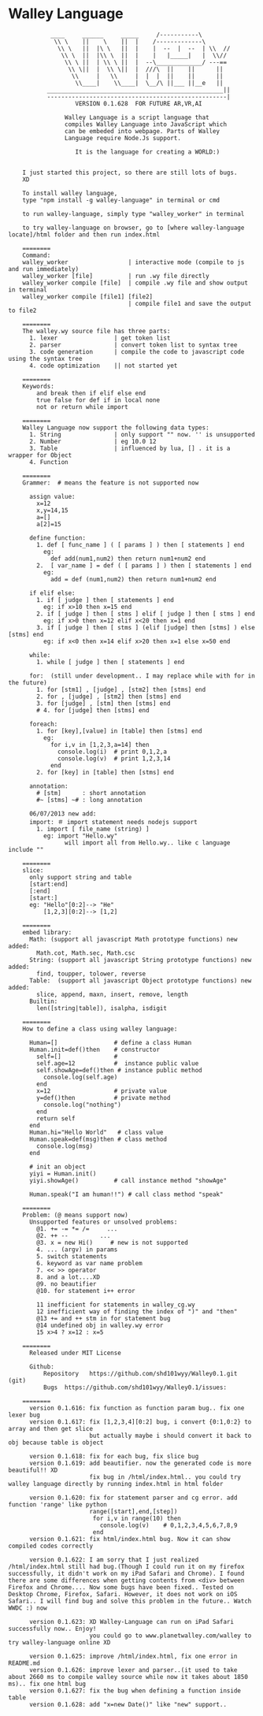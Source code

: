 Walley Language 
===================

                ____     ______     _____     /-----------\           
                 \\ \    ||    \    ||  |    /-------------\          
                  \\ \   ||  |\ \   ||  |    |  --  |  --  | \\  //   
                   \\ \  ||  |\\ \  ||  |    |   |_____|   |  \\//    
                    \\ \ ||  | \\ \ ||  |  --\_____________/ ---==    
                     \\ \||  |  \\ \||  |  ///\  ||    ||      ||     
                      \\     |   \\     |  |  |  ||    ||      ||     
                       \\____|    \\____|  \__/\ ||___ ||__e   ||     
               __________________________________________________||     
               ---------------------------------------------------|     
                       VERSION 0.1.628  FOR FUTURE AR,VR,AI  
       
                    Walley Language is a script language that       
                    compiles Walley Language into JavaScript which  
                    can be embeded into webpage. Parts of Walley    
                    Language require Node.Js support.                 
                                                                                    
                       It is the language for creating a WORLD:)   


        I just started this project, so there are still lots of bugs.
        XD

        To install walley language,
        type "npm install -g walley-language" in terminal or cmd

        to run walley-language, simply type "walley_worker" in terminal

        to try walley-language on browser, go to [where walley-language locate]/html folder and then run index.html

        ========
        Command:
        walley_worker                 | interactive mode (compile to js and run immediately)
        walley_worker [file]          | run .wy file directly
        walley_worker compile [file]  | compile .wy file and show output in terminal
        walley_worker compile [file1] [file2]
                                      | compile file1 and save the output to file2

        ========
        The walley.wy source file has three parts:
          1. lexer                | get token list
          2. parser               | convert token list to syntax tree
          3. code generation      | compile the code to javascript code using the syntax tree
          4. code optimization    || not started yet

        ========
        Keywords:
            and break then if elif else end 
            true false for def if in local none
            not or return while import

        ========
        Walley Language now support the following data types:
          1. String               | only support "" now. '' is unsupported
          2. Number               | eg 10.0 12
          3. Table                | influenced by lua, [] . it is a wrapper for Object
          4. Function

        ========
        Grammer:  # means the feature is not supported now

          assign value:
            x=12
            x,y=14,15
            a=[]
            a[2]=15

          define function:
            1. def [ func_name ] ( [ params ] ) then [ statements ] end
              eg:
                def add(num1,num2) then return num1+num2 end
            2.  [ var_name ] = def ( [ params ] ) then [ statements ] end
              eg:
                add = def (num1,num2) then return num1+num2 end

          if elif else:
            1. if [ judge ] then [ statements ] end
              eg: if x>10 then x=15 end
            2. if [ judge ] then [ stms ] elif [ judge ] then [ stms ] end
              eg: if x>0 then x=12 elif x<20 then x=1 end
            3. if [ judge ] then [ stms ] (elif [judge] then [stms] ) else [stms] end
              eg: if x<0 then x=14 elif x>20 then x=1 else x=50 end

          while: 
            1. while [ judge ] then [ statements ] end

          for:  (still under development.. I may replace while with for in the future)
            1. for [stm1] , [judge] , [stm2] then [stms] end
            2. for , [judge] , [stm2] then [stms] end
            3. for [judge] , [stm] then [stms] end
            # 4. for [judge] then [stms] end

          foreach:
            1. for [key],[value] in [table] then [stms] end
              eg:
                for i,v in [1,2,3,a=14] then
                  console.log(i)  # print 0,1,2,a
                  console.log(v)  # print 1,2,3,14
                end
            2. for [key] in [table] then [stms] end

          annotation:
            # [stm]      : short annotation
            #~ [stms] ~# : long annotation

          06/07/2013 new add:
          import: ＃ import statement needs nodejs support
            1. import [ file_name (string) ]
              eg: import "Hello.wy"
                    will import all from Hello.wy.. like c language include ""
                    
        ========
        slice:
          only support string and table
          [start:end]
          [:end]
          [start:]
          eg: "Hello"[0:2]--> "He"
              [1,2,3][0:2]--> [1,2]

        ========
        embed library:
          Math: (support all javascript Math prototype functions) new added:  
            Math.cot, Math.sec, Math.csc
          String: (support all javascript String prototype functions) new added:
            find, toupper, tolower, reverse
          Table:  (support all javascript Object prototype functions) new added:
            slice, append, maxn, insert, remove, length
          Builtin:
            len([string|table]), isalpha, isdigit

        ========
        How to define a class using walley language:

          Human=[]                # define a class Human
          Human.init=def()then    # constructor
            self=[]               #
            self.age=12           #  instance public value
            self.showAge=def()then # instance public method
              console.log(self.age)
            end
            x=12                  # private value
            y=def()then           # private method
              console.log("nothing")
            end
            return self
          end
          Human.hi="Hello World"   # class value
          Human.speak=def(msg)then # class method
            console.log(msg)
          end

          # init an object
          yiyi = Human.init()
          yiyi.showAge()          # call instance method "showAge"

          Human.speak("I am human!!") # call class method "speak"

        ========
        Problem: (@ means support now)
          Unsupported features or unsolved problems:
            @1. += -= *= /=     ...
            @2. ++ --         ...
            @3. x = new Hi()     # new is not supported
            4. ... (argv) in params
            5. switch statements
            6. keyword as var name problem
            7. << >> operator
            8. and a lot....XD
            @9. no beautifier
            @10. for statement i++ error

            11 inefficient for statements in walley_cg.wy
            12 inefficient way of finding the index of ")" and "then"
            @13 += and ++ stm in for statement bug
            @14 undefined obj in walley.wy error
            15 x>4 ? x=12 : x=5

        ========
          Released under MIT License

          Github:
              Repository   https://github.com/shd101wyy/Walley0.1.git (git)
              Bugs  https://github.com/shd101wyy/Walley0.1/issues: 

        ========
          version 0.1.616: fix function as function param bug.. fix one lexer bug
          version 0.1.617: fix [1,2,3,4][0:2] bug, i convert {0:1,0:2} to array and then get slice
                           but actually maybe i should convert it back to obj because table is object

          version 0.1.618: fix for each bug, fix slice bug
          version 0.1.619: add beautifier. now the generated code is more beautiful!! XD
                           fix bug in /html/index.html.. you could try walley language directly by running index.html in html folder

          version 0.1.620: fix for statement parser and cg error. add function 'range' like python
                           range([start],end,[step])
                            for i,v in range(10) then
                              console.log(v)    # 0,1,2,3,4,5,6,7,8,9
                            end
          version 0.1.621: fix html/index.html bug. Now it can show compiled codes correctly

          version 0.1.622: I am sorry that I just realized /html/index.html still had bug.(Though I could run it on my firefox successfully, it didn't work on my iPad Safari and Chrome). I found there are some differences when getting contents from <div> between Firefox and Chrome.... Now some bugs have been fixed.. Tested on Desktop Chrome, Firefox, Safari. However, it does not work on iOS Safari.. I will find bug and solve this problem in the future.. Watch WWDC :) now

          version 0.1.623: XD Walley-Language can run on iPad Safari successfully now.. Enjoy!
                           you could go to www.planetwalley.com/walley to try walley-language online XD

          version 0.1.625: improve /html/index.html, fix one error in README.md
          version 0.1.626: improve lexer and parser..(it used to take about 2660 ms to compile walley source while now it takes about 1850 ms).. fix one html bug
          version 0.1.627: fix the bug when defining a function inside table
          version 0.1.628: add "x=new Date()" like "new" support..

